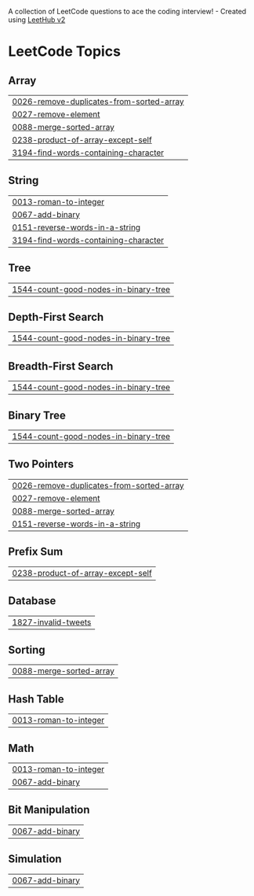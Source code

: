 A collection of LeetCode questions to ace the coding interview! - Created using [LeetHub v2](https://github.com/arunbhardwaj/LeetHub-2.0)
<!---LeetCode Topics Start-->
# LeetCode Topics
## Array
|  |
| ------- |
| [0026-remove-duplicates-from-sorted-array](https://github.com/Prasanth-Kandikatla/LeetCode/tree/master/0026-remove-duplicates-from-sorted-array) |
| [0027-remove-element](https://github.com/Prasanth-Kandikatla/LeetCode/tree/master/0027-remove-element) |
| [0088-merge-sorted-array](https://github.com/Prasanth-Kandikatla/LeetCode/tree/master/0088-merge-sorted-array) |
| [0238-product-of-array-except-self](https://github.com/Prasanth-Kandikatla/LeetCode/tree/master/0238-product-of-array-except-self) |
| [3194-find-words-containing-character](https://github.com/Prasanth-Kandikatla/LeetCode/tree/master/3194-find-words-containing-character) |
## String
|  |
| ------- |
| [0013-roman-to-integer](https://github.com/Prasanth-Kandikatla/LeetCode/tree/master/0013-roman-to-integer) |
| [0067-add-binary](https://github.com/Prasanth-Kandikatla/LeetCode/tree/master/0067-add-binary) |
| [0151-reverse-words-in-a-string](https://github.com/Prasanth-Kandikatla/LeetCode/tree/master/0151-reverse-words-in-a-string) |
| [3194-find-words-containing-character](https://github.com/Prasanth-Kandikatla/LeetCode/tree/master/3194-find-words-containing-character) |
## Tree
|  |
| ------- |
| [1544-count-good-nodes-in-binary-tree](https://github.com/Prasanth-Kandikatla/LeetCode/tree/master/1544-count-good-nodes-in-binary-tree) |
## Depth-First Search
|  |
| ------- |
| [1544-count-good-nodes-in-binary-tree](https://github.com/Prasanth-Kandikatla/LeetCode/tree/master/1544-count-good-nodes-in-binary-tree) |
## Breadth-First Search
|  |
| ------- |
| [1544-count-good-nodes-in-binary-tree](https://github.com/Prasanth-Kandikatla/LeetCode/tree/master/1544-count-good-nodes-in-binary-tree) |
## Binary Tree
|  |
| ------- |
| [1544-count-good-nodes-in-binary-tree](https://github.com/Prasanth-Kandikatla/LeetCode/tree/master/1544-count-good-nodes-in-binary-tree) |
## Two Pointers
|  |
| ------- |
| [0026-remove-duplicates-from-sorted-array](https://github.com/Prasanth-Kandikatla/LeetCode/tree/master/0026-remove-duplicates-from-sorted-array) |
| [0027-remove-element](https://github.com/Prasanth-Kandikatla/LeetCode/tree/master/0027-remove-element) |
| [0088-merge-sorted-array](https://github.com/Prasanth-Kandikatla/LeetCode/tree/master/0088-merge-sorted-array) |
| [0151-reverse-words-in-a-string](https://github.com/Prasanth-Kandikatla/LeetCode/tree/master/0151-reverse-words-in-a-string) |
## Prefix Sum
|  |
| ------- |
| [0238-product-of-array-except-self](https://github.com/Prasanth-Kandikatla/LeetCode/tree/master/0238-product-of-array-except-self) |
## Database
|  |
| ------- |
| [1827-invalid-tweets](https://github.com/Prasanth-Kandikatla/LeetCode/tree/master/1827-invalid-tweets) |
## Sorting
|  |
| ------- |
| [0088-merge-sorted-array](https://github.com/Prasanth-Kandikatla/LeetCode/tree/master/0088-merge-sorted-array) |
## Hash Table
|  |
| ------- |
| [0013-roman-to-integer](https://github.com/Prasanth-Kandikatla/LeetCode/tree/master/0013-roman-to-integer) |
## Math
|  |
| ------- |
| [0013-roman-to-integer](https://github.com/Prasanth-Kandikatla/LeetCode/tree/master/0013-roman-to-integer) |
| [0067-add-binary](https://github.com/Prasanth-Kandikatla/LeetCode/tree/master/0067-add-binary) |
## Bit Manipulation
|  |
| ------- |
| [0067-add-binary](https://github.com/Prasanth-Kandikatla/LeetCode/tree/master/0067-add-binary) |
## Simulation
|  |
| ------- |
| [0067-add-binary](https://github.com/Prasanth-Kandikatla/LeetCode/tree/master/0067-add-binary) |
<!---LeetCode Topics End-->